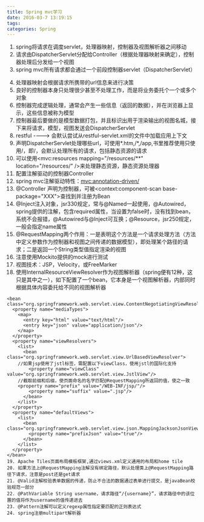 ```yaml
---
title: Spring mvc学习
date: 2016-03-7 13:19:15
tags: 
categories: Spring
---
```

1. spring将请求在调度servlet，处理器映射，控制器及视图解析器之间移动
2. 请求由DispatcherServlet分配给Controller（根据处理器映射来确定），控制器处理后分发给一个视图
3. spring mvc所有请求都会通过一个前段控制器servlet（DispatcherServlet）
<!--more-->
4. 处理器映射会根据请求所携带的url信息来进行决策
5. 良好的控制器本身只处理很少甚至不处理工作，而是将业务委托个一个或多个对象
6. 控制器完成逻辑处理，通常会产生一些信息（返回的数据），并在浏览器上显示，这些信息被称为模型
7. 控制器最后要做的是模型数据打包，并且标识出用于渲染输出的视图名城，接下来将请求，模型，视图发送会DispatcherServlet
8. <servlet-name>restful</servlet-name>   ---->  会默认尝试从restful-servlet.xml的文件中加载应用上下文
9. 声明DispatcherServlet处理哪些url，可使用*.htm,/*,/app,书里推荐使用只使用/，即<url-pattern>/</url-pattern>，会默认处理所有的请求，包括静态资源的请求
10. 可以使用<mvc:resources mapping="/resources/**" location="/resources/" />来处理静态资源，静态资源处理器
11. 配置注解驱动的控制器Controller
12. spring mvc注解驱动特性：<mvc:annotation-driven/>
13. @Controller 声明为控制器，可被<context:component-scan base-package="XXX">查找到并注册为Bean
14. @Inject注入对象，jsr330规定，常与@Named一起使用，@Autowired，spring提供的注解，包含required属性，当设置为false时，没有找到bean，系统不会报错，@Autowired与@Inject可互换；@Resource，jsr250规定，一般会指定name属性
15. @RequestMapping两个作用：一是表明这个方法是一个请求处理方法（方法中定义参数作为控制器和视图之间传递的数据模型），即处理某个路径的请求；二是返回一个String类型值指定渲染的视图
16. 注意使用Mockito提供的mock进行测试
17. 视图技术：JSP，Velocity，或FreeMarker
18. 使用InternalResourceViewResolver作为视图解析器（spring便有12种，这只是其中之一），如下配置了一个bean，它本身是一个视图解析器，内部同时根据具体内容委托给不同的视图解析器
```
<bean class="org.springframework.web.servlet.view.ContentNegotiatingViewResolver">
  <property name="mediaTypes">
    <map>
      <entry key="html" value="text/html"/>
      <entry key="json" value="application/json"/>
    </map>
  </property>
  <property name="viewResolvers">
    <list>
      <bean class="org.springframework.web.servlet.view.UrlBasedViewResolver">
	//如果jsp使用了jstl标签，需配置以下viewClass，使用jstl的国际化支持
        <property name="viewClass" value="org.springframework.web.servlet.view.JstlView"/>
	//截取前缀和后缀，使页面命名的名字匹配@RequestMapping所返回的值，使之一致        
	<property name="prefix" value="/WEB-INF/jsp/"/>
        <property name="suffix" value=".jsp"/>
      </bean>
    </list>
  </property>
  <property name="defaultViews">
    <list>
      <bean class="org.springframework.web.servlet.view.json.MappingJacksonJsonView">
        <property name="prefixJson" value="true"/>
      </bean>
    </list>
  </property>
</bean>
19. Apache Tiles页面布局模板框架,通过views.xml定义通用的布局和home tile
20. 如果方法上@RequestMapping注解没有绑定路径，默认处理类上@RequestMapping路径下请求，注意是post还是get请求
21. @Valid注解校验表单数据的传递，防止不合法的数据通过表单进行提交，是javaBean校验规范一部分
22. @PathVariable String username，请求路径“/{username}”，请求路径中的该位置的值将作为username的值传递进去
23. @Pattern注解可以定义regexp属性指定要匹配的正则表达式
24. spring注册multipart解析器